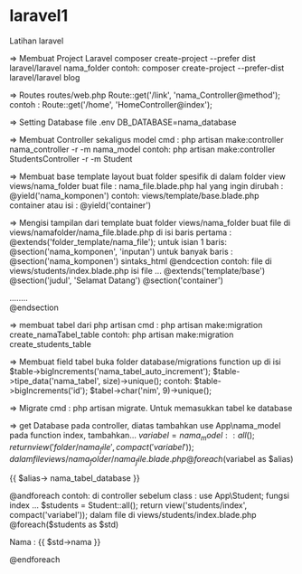 # laravel1
 Latihan laravel

=> Membuat Project Laravel
composer create-project --prefer dist laravel/laravel nama_folder
contoh:
composer create-project --prefer-dist laravel/laravel blog


=> Routes 
routes/web.php
Route::get('/link', 'nama_Controller@method');
contoh : Route::get('/home', 'HomeController@index');


=> Setting Database
file .env DB_DATABASE=nama_database


=> Membuat Controller sekaligus model
cmd : php artisan make:controller nama_controller -r -m nama_model
contoh:
php artisan make:controller StudentsController -r -m Student


=> Membuat base template layout
buat folder spesifik di dalam folder view
views/nama_folder
buat file : nama_file.blade.php
hal yang ingin dirubah : @yield('nama_komponen')
contoh:
views/template/base.blade.php
container atau isi : @yield('container')


=> Mengisi tampilan dari template
buat folder views/nama_folder
buat file di views/namafolder/nama_file.blade.php
di isi baris pertama : @extends('folder_template/nama_file');
untuk isian 1 baris: @section('nama_komponen', 'inputan')
untuk banyak baris :
@section('nama_komponen')
	sintaks_html
@endcection
contoh:
file di views/students/index.blade.php
isi file ...
@extends('template/base')
@section('judul', 'Selamat Datang')
@section('container')
	<div>
	........
	</div>
@endsection


=> membuat tabel dari php artisan
cmd : php artisan make:migration create_namaTabel_table
contoh:
php artisan make:migration create_students_table


=> Membuat field tabel
buka folder database/migrations
function up di isi
$table->bigIncrements('nama_tabel_auto_increment');
$table->tipe_data('nama_tabel', size)->unique();
contoh:
$table->bigIncrements('id');
$tabel->char('nim', 9)->unique();


=> Migrate
cmd : php artisan migrate. Untuk memasukkan tabel ke database

=> get Database
pada controller, diatas tambahkan use App\nama_model
pada function index, tambahkan... 
$variabel = nama_model::all();
return view('folder/nama_file', compact('variabel'));
dalam file views/nama_folder/nama_file.blade.php
@foreach($variabel as $alias)
   <p>{{ $alias-> nama_tabel_database }}</p>
@andforeach
contoh:
di controller sebelum class : use App\Student;
fungsi index ...
$students = Student::all();
return view('students/index', compact('variabel'));
dalam file di views/students/index.blade.php
@foreach($students as $std)
   <p>Nama : {{ $std->nama }}</p>
@endforeach 